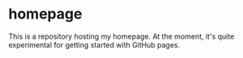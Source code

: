 # homepage

This is a repository hosting my homepage. At the moment, it's quite experimental for getting started with GitHub pages.
